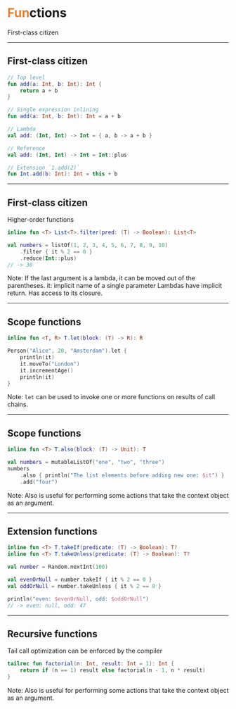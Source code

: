 <h1>
    <span style="color: #e28437">Fun</span>ctions
</h1>

First-class citizen

----

## First-class citizen

```kotlin
// Top level
fun add(a: Int, b: Int): Int {
    return a + b
}

// Single expression inlining
fun add(a: Int, b: Int): Int = a + b

// Lambda
val add: (Int, Int) -> Int = { a, b -> a + b }

// Reference
val add: (Int, Int) -> Int = Int::plus

// Extension `1.add(2)`
fun Int.add(b: Int): Int = this + b
```

----

## First-class citizen

Higher-order functions

```kotlin
inline fun <T> List<T>.filter(pred: (T) -> Boolean): List<T>
```

```kotlin
val numbers = listOf(1, 2, 3, 4, 5, 6, 7, 8, 9, 10)
    .filter { it % 2 == 0 }
    .reduce(Int::plus)
// -> 30
```

Note:
If the last argument is a lambda, it can be moved out of the parentheses.
it: implicit name of a single parameter
Lambdas have implicit return.
Has access to its closure.

----

## Scope functions
```kotlin
inline fun <T, R> T.let(block: (T) -> R): R
```

```kotlin
Person("Alice", 20, "Amsterdam").let {
    println(it)
    it.moveTo("London")
    it.incrementAge()
    println(it)
}
```

Note: `let` can be used to invoke one or more functions on results of call chains.

----

## Scope functions
```kotlin
inline fun <T> T.also(block: (T) -> Unit): T
```

```kotlin
val numbers = mutableListOf("one", "two", "three")
numbers
    .also { println("The list elements before adding new one: $it") }
    .add("four")
```

Note: Also is useful for performing some actions that take the context object as an argument.

----

## Extension functions
```kotlin
inline fun <T> T.takeIf(predicate: (T) -> Boolean): T?
inline fun <T> T.takeUnless(predicate: (T) -> Boolean): T?
```

```kotlin
val number = Random.nextInt(100)

val evenOrNull = number.takeIf { it % 2 == 0 }
val oddOrNull = number.takeUnless { it % 2 == 0 }

println("even: $evenOrNull, odd: $oddOrNull")
// -> even: null, odd: 47
```

----

## Recursive functions

Tail call optimization can be enforced by the compiler

```kotlin
tailrec fun factorial(n: Int, result: Int = 1): Int {
    return if (n == 1) result else factorial(n - 1, n * result)
}
```

Note: Also is useful for performing some actions that take the context object as an argument.
